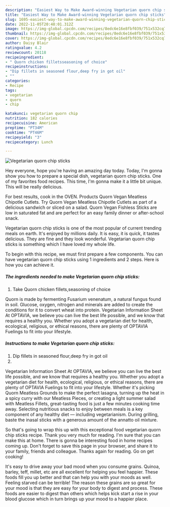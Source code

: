 ```yaml
---
description: "Easiest Way to Make Award-winning Vegetarian quorn chip sticks"
title: "Easiest Way to Make Award-winning Vegetarian quorn chip sticks"
slug: 1695-easiest-way-to-make-award-winning-vegetarian-quorn-chip-sticks
date: 2022-11-05T20:48:01.312Z
image: https://img-global.cpcdn.com/recipes/8edc6e16e8fbf039/751x532cq70/vegetarian-quorn-chip-sticks-recipe-main-photo.jpg
thumbnail: https://img-global.cpcdn.com/recipes/8edc6e16e8fbf039/751x532cq70/vegetarian-quorn-chip-sticks-recipe-main-photo.jpg
cover: https://img-global.cpcdn.com/recipes/8edc6e16e8fbf039/751x532cq70/vegetarian-quorn-chip-sticks-recipe-main-photo.jpg
author: Daisy Blair
ratingvalue: 4.2
reviewcount: 20118
recipeingredient:
- " Quorn chicken filletsseasoning of choice"
recipeinstructions:
- "Dip fillets in seasoned flour,deep fry in got oil"
- ""
categories:
- Recipe
tags:
- vegetarian
- quorn
- chip

katakunci: vegetarian quorn chip 
nutrition: 182 calories
recipecuisine: American
preptime: "PT34M"
cooktime: "PT46M"
recipeyield: "3"
recipecategory: Lunch

---
```



![Vegetarian quorn chip sticks](https://img-global.cpcdn.com/recipes/8edc6e16e8fbf039/751x532cq70/vegetarian-quorn-chip-sticks-recipe-main-photo.jpg)

Hey everyone, hope you're having an amazing day today. Today, I'm gonna show you how to prepare a special dish, vegetarian quorn chip sticks. One of my favorites food recipes. This time, I'm gonna make it a little bit unique. This will be really delicious.

For best results, cook in the OVEN. Products Quorn Vegan Meatless Chipotle Cutlets. Try Quorn Vegan Meatless Chipotle Cutlets as part of a delicious sandwich or sliced on a salad. Quorn Vegan Fishless Sticks are low in saturated fat and are perfect for an easy family dinner or after-school snack.

Vegetarian quorn chip sticks is one of the most popular of current trending meals on earth. It's enjoyed by millions daily. It is easy, it is quick, it tastes delicious. They are fine and they look wonderful. Vegetarian quorn chip sticks is something which I have loved my whole life.


To begin with this recipe, we must first prepare a few components. You can have vegetarian quorn chip sticks using 1 ingredients and 2 steps. Here is how you can achieve it.

<!--inarticleads1-->

##### The ingredients needed to make Vegetarian quorn chip sticks:

1. Take  Quorn chicken fillets,seasoning of choice


Quorn is made by fermenting Fusarium venenatum, a natural fungus found in soil. Glucose, oxygen, nitrogen and minerals are added to create the conditions for it to convert wheat into protein. Vegetarian Information Sheet At OPTAVIA, we believe you can live the best life possible, and we know that requires a healthy you. Whether you adopt a vegetarian diet for health, ecological, religious, or ethical reasons, there are plenty of OPTAVIA Fuelings to fit into your lifestyle. 

<!--inarticleads2-->

##### Instructions to make Vegetarian quorn chip sticks:

1. Dip fillets in seasoned flour,deep fry in got oil
1. 


Vegetarian Information Sheet At OPTAVIA, we believe you can live the best life possible, and we know that requires a healthy you. Whether you adopt a vegetarian diet for health, ecological, religious, or ethical reasons, there are plenty of OPTAVIA Fuelings to fit into your lifestyle. Whether it&#39;s picking Quorn Meatless Grounds to make the perfect lasagna, turning up the heat in a spicy curry with our Meatless Pieces, or creating a light summer salad with Meatless Fillets, great-tasting food is just a few minutes cooking time away. Selecting nutritious snacks to enjoy between meals is a key component of any healthy diet — including vegetarianism. During grilling, baste the inasal sticks with a generous amount of the annatto oil mixture. 

So that's going to wrap this up with this exceptional food vegetarian quorn chip sticks recipe. Thank you very much for reading. I'm sure that you can make this at home. There is gonna be interesting food in home recipes coming up. Don't forget to save this page in your browser, and share it to your family, friends and colleague. Thanks again for reading. Go on get cooking!

It's easy to drive away your bad mood when you consume grains. Quinoa, barley, teff, millet, etc are all excellent for helping you feel happier. These foods fill you up better and that can help you with your moods as well. Feeling starved can be terrible! The reason these grains are so great for your mood is that they are easy for your body to digest and process. These foods are easier to digest than others which helps kick start a rise in your blood glucose which in turn brings up your mood to a happier place.
